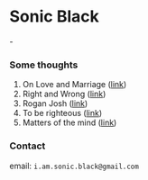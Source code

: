 # Sonic Black
<div id="quote_of_the_day">
	<i id="quote"> </i> - <b id="author"> </b> 
</div>
<script type="text/javascript">
	
 var quotes = 
 [
 	{
		quote: "We rise by lifting others.", 
		author: "Robert Ingersoll",
	}, 
	{
		quote: "The probability that we may fail in the struggle ought not to deter us from the support of a cause we believe to be just.",
		author: "Abraham Lincoln",
	},
	{
		quote: "I have always found that mercy bears richer fruits than strict justice.",
		author: "Abraham Lincoln",
	},
	{
		quote: "Nearly all men can stand adversity, but if you want to test a man's character, give him power.",
		author: "Abraham Lincoln",
	},
	{
		quote: "Young man, in mathematics you don't understand things. You just get used to them.",
		author: "John von Neumann",
	},
	{
		quote: "If you can't explain it simply, you don't understand it well enough.",
		author: "Albert Einstein",
	},
	{
		quote: "Strength does not come from physical capacity. It comes from an indomitable will.",
		author: "Mahatma Gandhi",
	},
	{
		quote: "Those who deny freedom to others, deserve it not for themselves.",
		author: "Abraham Lincoln",
	},
	{
		quote: "Life's not about how hard of a hit you can give... it's about how many you can take, and still keep moving forward.",
		author: "Rocky Balboa",
	},
	{
		quote: "It is not who I am underneath, but what I do that defines me.",
		author: "Batman",
	},
	{
		quote: "It is not what you are, but what you want to be that determines your character.",
		author: "Unknown",
	},
	{
		quote: "The pinnacle of mankind is not its intellect that crosses galaxies, but its empathy that transcends across species.",
		author: "Unknown",
	},
];
 var quote = document.getElementById("quote");
 var author = document.getElementById("author");
 randomIndex = Math.ceil((Math.random() * quotes.length-1));
 quote.innerHTML = quotes[randomIndex].quote
 author.innerHTML = quotes[randomIndex].author
</script>

### Some thoughts

1. On Love and Marriage ([link](./love.md))
2. Right and Wrong ([link](./right.md))
3. Rogan Josh ([link](./rogan.md))
4. To be righteous ([link](./righteous.md))
5. Matters of the mind ([link](./mind.md))

### Contact
email: `i.am.sonic.black@gmail.com`

